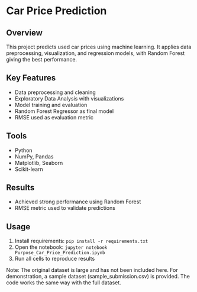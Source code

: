 # Car Price Prediction

## Overview
This project predicts used car prices using machine learning. It applies data preprocessing, visualization, and regression models, with Random Forest giving the best performance.

## Key Features
- Data preprocessing and cleaning
- Exploratory Data Analysis with visualizations
- Model training and evaluation
- Random Forest Regressor as final model
- RMSE used as evaluation metric

## Tools
- Python
- NumPy, Pandas
- Matplotlib, Seaborn
- Scikit-learn

## Results
- Achieved strong performance using Random Forest
- RMSE metric used to validate predictions

## Usage
1. Install requirements: `pip install -r requirements.txt`
2. Open the notebook: `jupyter notebook Purpose_Car_Price_Prediction.ipynb`
3. Run all cells to reproduce results

Note: The original dataset is large and has not been included here. 
For demonstration, a sample dataset (sample_submission.csv) is provided. 
The code works the same way with the full dataset.
